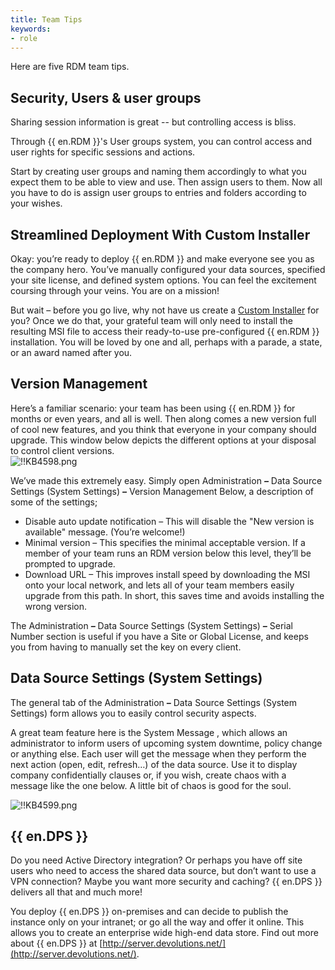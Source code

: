 ```yaml
---
title: Team Tips
keywords:
- role
---
```

Here are five RDM team tips.

## Security, Users & user groups

Sharing session information is great -- but controlling access is bliss.

Through {{ en.RDM }}'s User groups system, you can control access and user rights for specific sessions and actions.

Start by creating user groups and naming them accordingly to what you expect them to be able to view and use. Then assign users to them. Now all you have to do is assign user groups to entries and folders according to your wishes.

## Streamlined Deployment With Custom Installer

Okay: you’re ready to deploy {{ en.RDM }} and make everyone see you as the company hero. You’ve manually configured your data sources, specified your site license, and defined system options. You can feel the excitement coursing through your veins. You are on a mission!  

But wait – before you go live, why not have us create a [Custom Installer](https://helprdm.devolutions.net/installation_custominstallermanager.html) for you? Once we do that, your grateful team will only need to install the resulting MSI file to access their ready-to-use pre-configured {{ en.RDM }} installation. You will be loved by one and all, perhaps with a parade, a state, or an award named after you.

## Version Management

Here’s a familiar scenario: your team has been using {{ en.RDM }} for months or even years, and all is well. Then along comes a new version full of cool new features, and you think that everyone in your company should upgrade. This window below depicts the different options at your disposal to control client versions.  
![!!KB4598.png](/img/en/kb/KB4598.png)  

We’ve made this extremely easy. Simply open Administration ***–*** Data Source Settings (System Settings) ***–*** Version Management Below, a description of some of the settings;  

- Disable auto update notification – This will disable the "New version is available" message. (You’re welcome!)
- Minimal version – This specifies the minimal acceptable version. If a member of your team runs an RDM version below this level, they’ll be prompted to upgrade.
- Download URL – This improves install speed by downloading the MSI onto your local network, and lets all of your team members easily upgrade from this path. In short, this saves time and avoids installing the wrong version.  

The Administration ***–*** Data Source Settings (System Settings) ***–*** Serial Number section is useful if you have a Site or Global License, and keeps you from having to manually set the key on every client.

## Data Source Settings (System Settings)

The general tab of the Administration ***–*** Data Source Settings (System Settings) form allows you to easily control security aspects.  

A great team feature here is the System Message , which allows an administrator to inform users of upcoming system downtime, policy change or anything else. Each user will get the message when they perform the next action (open, edit, refresh…) of the data source. Use it to display company confidentially clauses or, if you wish, create chaos with a message like the one below. A little bit of chaos is good for the soul.  

![!!KB4599.png](/img/en/kb/KB4599.png)

## {{ en.DPS }}

Do you need Active Directory integration? Or perhaps you have off site users who need to access the shared data source, but don’t want to use a VPN connection? Maybe you want more security and caching? {{ en.DPS }} delivers all that and much more!

You deploy {{ en.DPS }} on-premises and can decide to publish the instance only on your intranet; or go all the way and offer it online. This allows you to create an enterprise wide high-end data store. Find out more about {{ en.DPS }} at [http://server.devolutions.net/](http://server.devolutions.net/).

